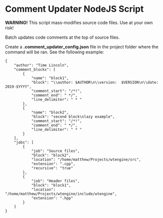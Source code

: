 # Comment Updater NodeJS Script

__WARNING!__  This script mass-modifies source code files.  Use at your own risk!

Batch updates code comments at the top of source files.

Create a __.comment_updater_config.json__ file in the project folder where the command will be ran.
See the following example:
```
{
    "author": "Time Lincoln",
    "comment_blocks": [
        {
            "name": "block1",
            "block": "\\author: $AUTHOR\n\\version:  $VERSION\n\\date:  2019-$YYYY",
            "comment_start": "/*!",
            "comment_end": " */",
            "line_delimiter": " * "
        },
        {
            "name": "block2",
            "block": "second block\nlazy example",
            "comment_start": "/*!",
            "comment_end": " */",
            "line_delimiter": " * "
        }
    ],
    "jobs": [
        {
            "job": "Source files",
            "block": "block2",
            "location": "/home/matthew/Projects/wtengine/src",
            "extension": ".cpp",
            "recursive": "true"
        },
        {
            "job": "Header files",
            "block": "block1",
            "location": "/home/matthew/Projects/wtengine/include/wtengine",
            "extension": ".hpp"
        }
    ]
}
```
